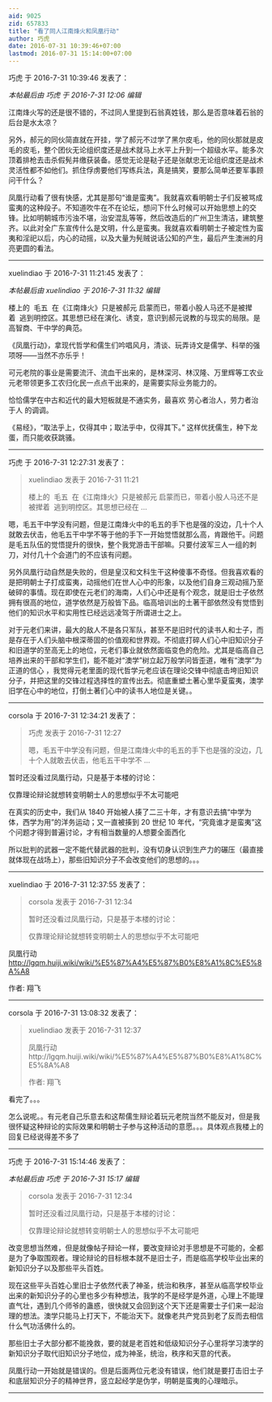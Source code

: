 ```yaml
---
aid: 9025
zid: 657833
title: "看了同人江南烽火和凤凰行动"
author: 巧虎
date: 2016-07-31 10:39:46+07:00
lastmod: 2016-07-31 15:14:00+07:00
---
```


巧虎 于 2016-7-31 10:39:46 发表了：

_本帖最后由 巧虎 于 2016-7-31 12:06 编辑_

江南烽火写的还是很不错的，不过同人里提到石翁真姓钱，那么是否意味着石翁的后台是水太凉？

另外，郝元的同伙简直就在开挂，学了郝元不过学了黑尔皮毛，他的同伙那就是皮毛的皮毛，整个团伙无论组织度还是战术就马上水平上升到一个超级水平。能多次顶着排枪去击杀假髡并缴获装备。感觉无论是鞑子还是张献忠无论组织度还是战术灵活性都不如他们。抓住俘虏要他们写练兵法，真是搞笑，要那么简单还要军事顾问干什么？

凤凰行动看了很有快感，尤其是那句“谁是蛮夷”。我就喜欢看明朝士子们反被骂成蛮夷的这种段子。不知道吹牛在不在论坛，想问下什么时候可以开始思想上的交锋。比如明朝城市污浊不堪，治安混乱等等，然后改造后的广州卫生清洁，建筑整齐。以此对全广东宣传什么是文明，什么是蛮夷。我就喜欢看明朝士子被定性为蛮夷和淫祀以后，内心的动摇，以及大量为髡贼说话公知的产生，最后产生澳洲的月亮更圆的看法。

---

xuelindiao 于 2016-7-31 11:21:45 发表了：

_本帖最后由 xuelindiao 于 2016-7-31 11:32 编辑_

楼上的&nbsp;&nbsp;毛五&nbsp;&nbsp;在《江南烽火》只是被郝元 启蒙而已，带着小股人马还不是被撵着&nbsp;&nbsp;逃到明控区。其思想已经在演化、诱变，意识到郝元说教的与现实的局限。是高智商、干中学的典范。&nbsp; &nbsp;

《凤凰行动》，拿现代哲学和儒生们吟唱风月，清谈、玩弄诗文是儒学、科举的强项呀——当然不亦乐乎！

可元老院的事业是需要流汗、流血干出来的，是林深河、林汉隆、万里辉等工农业元老带领更多工农归化民一点点干出来的，是需要实际业务能力的。

恰恰儒学在中古和近代的最大短板就是不通实务，最喜欢 劳心者治人，劳力者治于人 的调调。

《易经》，“取法乎上，仅得其中；取法乎中，仅得其下。” 这样优抚儒生，种下龙蛋，而只能收获跳骚。

---

巧虎 于 2016-7-31 12:27:31 发表了：

> xuelindiao 发表于 2016-7-31 11:21
>
> 楼上的&nbsp;&nbsp;毛五&nbsp;&nbsp;在《江南烽火》只是被郝元 启蒙而已，带着小股人马还不是被撵着&nbsp;&nbsp;逃到明控区。其思想已经在 ...

嗯，毛五干中学没有问题，但是江南烽火中的毛五的手下也是强的没边，几十个人就敢去伏击，他毛五干中学不等于他的手下一开始觉悟就那么高，肯跟他干。问题是毛五队伍的觉悟提升的很快，整个我党游击干部嘛。只要付波军三人一组的刺刀，对付几十个会道门的不应该有问题。

另外凤凰行动自然是失败的，但是皇汉和文科生干这种傻事不奇怪。但我喜欢看的是把明朝士子打成蛮夷，动摇他们在世人心中的形象，以及他们自身三观动摇乃至破碎的事情。现在即使在元老们的海南，人们心中还是有个观念，就是旧士子依然拥有很高的地位，道学依然是万般皆下品。临高培训出的土著干部依然没有觉悟到他们的知识水平和实用性已经远远凌驾于所谓进士之上。

对于元老们来讲，最大的敌人不是各只军队，甚至不是旧时代的读书人和士子，而是存在于人们头脑中根深蒂固的价值观和世界观。不彻底打碎人们心中旧知识分子和旧道学的至高无上的地位，元老们事业就依然面临变色的危险。尤其是临高自己培养出来的干部和学生们，能不能对“澳学”树立起万般学问皆歪道，唯有“澳学”为正道的信心 ，我觉得元老里面的现代哲学元老应该在理论交锋中彻底击垮旧知识分子，并把这里的交锋过程选择性的宣传出去。彻底重塑土著心里华夏蛮夷，澳学旧学在心中的地位，打倒土著们心中的读书人地位是关键。。

---

corsola 于 2016-7-31 12:34:21 发表了：

> 巧虎 发表于 2016-7-31 12:27
>
> 嗯，毛五干中学没有问题，但是江南烽火中的毛五的手下也是强的没边，几十个人就敢去伏击，他毛五干中学不 ...

暂时还没看过凤凰行动，只是基于本楼的讨论：

仅靠理论辩论就想转变明朝士人的思想似乎不太可能吧

在真实的历史中，我们从 1840 开始被人揍了二三十年，才有意识去搞“中学为体，西学为用”的洋务运动；又一直被揍到 20 世纪 10 年代，“究竟谁才是蛮夷”这个问题才得到普遍讨论，才有相当数量的人想要全面西化

所以批判的武器一定不能代替武器的批判，没有切身认识到生产力的碾压（最直接就体现在战场上），那些旧知识分子不会改变他们的思想的。。。

---

xuelindiao 于 2016-7-31 12:37:55 发表了：

> corsola 发表于 2016-7-31 12:34
>
> 暂时还没看过凤凰行动，只是基于本楼的讨论：
>
> 仅靠理论辩论就想转变明朝士人的思想似乎不太可能吧

凤凰行动
http://lgqm.huiji.wiki/wiki/%E5%87%A4%E5%87%B0%E8%A1%8C%E5%8A%A8

作者: 翔飞

---

corsola 于 2016-7-31 13:08:32 发表了：

> xuelindiao 发表于 2016-7-31 12:37
>
> 凤凰行动http://lgqm.huiji.wiki/wiki/%E5%87%A4%E5%87%B0%E8%A1%8C%E5%8A%A8
>
> 作者: 翔飞

看完了。。。

怎么说呢。。有元老自己乐意去和这帮儒生辩论着玩元老院当然不能反对，但是我很怀疑这种辩论的实际效果和明朝士子参与这种活动的意愿。。。具体观点我楼上的回复已经说得差不多了

---

巧虎 于 2016-7-31 15:14:46 发表了：

_本帖最后由 巧虎 于 2016-7-31 15:17 编辑_

> corsola 发表于 2016-7-31 12:34
>
> 暂时还没看过凤凰行动，只是基于本楼的讨论：
>
> 仅靠理论辩论就想转变明朝士人的思想似乎不太可能吧

改变思想当然难，但是就像帖子辩论一样，要改变辩论对手思想是不可能的，全都是为了争取围观者。理论辩论的目标根本就不是旧士子，而是临高学校毕业出来的新知识分子以及那些平头百姓。

现在这些平头百姓心里旧士子依然代表了神圣，统治和秩序，甚至从临高学校毕业出来的新知识分子的心里也多少有种想法，我学的不是经学是外道，心理上不能理直气壮，遇到几个师爷的蛊惑，很快就又会回到这个天下还是需要士子们来一起治理的想法。澳学只能马上打天下，不能治天下。就像老共产党员到老了反而去相信什么气功活佛什么的。

那些旧士子大部分都不能挽救，要的就是老百姓和低级知识分子心里将学习澳学的新知识分子取代旧知识分子地位，成为神圣，统治，秩序和天意的代表。

凤凰行动一开始就是错误的。但是后面两位元老没有错误，他们就是要打击旧士子和底层知识分子的精神世界，竖立起经学是伪学，明朝是蛮夷的心理暗示。

---
